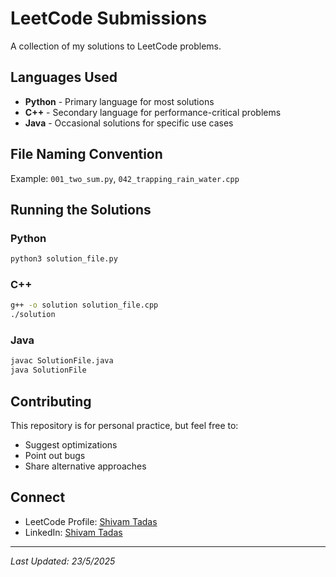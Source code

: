 # LeetCode Submissions

A collection of my solutions to LeetCode problems.

## Languages Used

- **Python** - Primary language for most solutions
- **C++** - Secondary language for performance-critical problems
- **Java** - Occasional solutions for specific use cases

## File Naming Convention

Example: `001_two_sum.py`, `042_trapping_rain_water.cpp`

## Running the Solutions

### Python
```bash
python3 solution_file.py
```

### C++
```bash
g++ -o solution solution_file.cpp
./solution
```

### Java
```bash
javac SolutionFile.java
java SolutionFile
```

## Contributing

This repository is for personal practice, but feel free to:
- Suggest optimizations
- Point out bugs
- Share alternative approaches

## Connect

- LeetCode Profile: [Shivam Tadas](https://leetcode.com/u/shivamtadas_10)
- LinkedIn: [Shivam Tadas](https://linkedin.com/in/shivam-tadas/)

---

*Last Updated: 23/5/2025*
